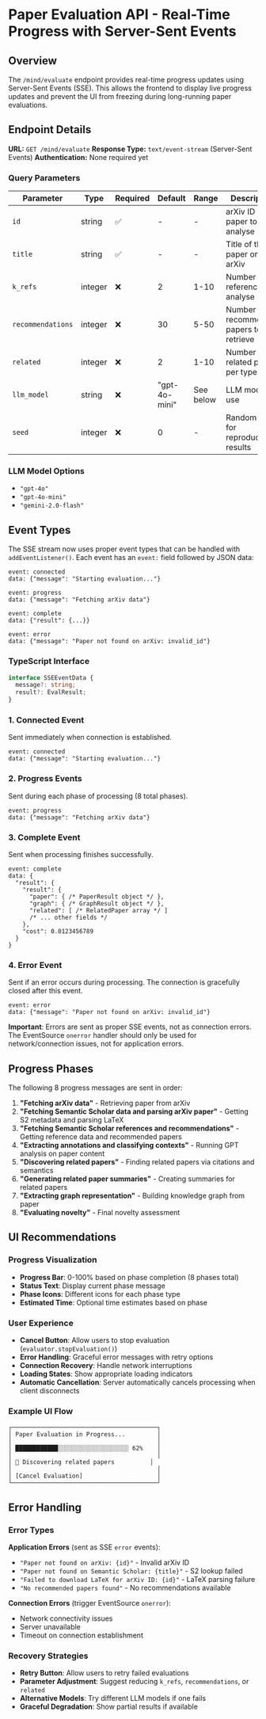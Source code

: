 # Paper Evaluation API - Real-Time Progress with Server-Sent Events

## Overview

The `/mind/evaluate` endpoint provides real-time progress updates using Server-Sent
Events (SSE). This allows the frontend to display live progress updates and prevent the
UI from freezing during long-running paper evaluations.

## Endpoint Details

**URL:** `GET /mind/evaluate`
**Response Type:** `text/event-stream` (Server-Sent Events)
**Authentication:** None required yet

### Query Parameters

| Parameter         | Type    | Required | Default      | Range     | Description                               |
|-------------------|---------|----------|--------------|-----------|-------------------------------------------|
| `id`              | string  | ✅       | -            | -         | arXiv ID of the paper to analyse          |
| `title`           | string  | ✅       | -            | -         | Title of the paper on arXiv               |
| `k_refs`          | integer | ❌       | 2            | 1-10      | Number of references to analyse           |
| `recommendations` | integer | ❌       | 30           | 5-50      | Number of recommended papers to retrieve  |
| `related`         | integer | ❌       | 2            | 1-10      | Number of related papers per type         |
| `llm_model`       | string  | ❌       | "gpt-4o-mini"| See below | LLM model to use                          |
| `seed`            | integer | ❌       | 0            | -         | Random seed for reproducible results      |

### LLM Model Options
- `"gpt-4o"`
- `"gpt-4o-mini"`
- `"gemini-2.0-flash"`

## Event Types

The SSE stream now uses proper event types that can be handled with
`addEventListener()`. Each event has an `event:` field followed by JSON data:

```
event: connected
data: {"message": "Starting evaluation..."}

event: progress
data: {"message": "Fetching arXiv data"}

event: complete
data: {"result": {...}}

event: error
data: {"message": "Paper not found on arXiv: invalid_id"}
```

### TypeScript Interface
```typescript
interface SSEEventData {
  message?: string;
  result?: EvalResult;
}
```

### 1. Connected Event
Sent immediately when connection is established.
```
event: connected
data: {"message": "Starting evaluation..."}
```

### 2. Progress Events
Sent during each phase of processing (8 total phases).
```
event: progress
data: {"message": "Fetching arXiv data"}
```

### 3. Complete Event
Sent when processing finishes successfully.
```
event: complete
data: {
  "result": {
    "result": {
      "paper": { /* PaperResult object */ },
      "graph": { /* GraphResult object */ },
      "related": [ /* RelatedPaper array */ ]
      /* ... other fields */
    },
    "cost": 0.0123456789
  }
}
```

### 4. Error Event
Sent if an error occurs during processing. The connection is gracefully closed after this event.
```
event: error
data: {"message": "Paper not found on arXiv: invalid_id"}
```

**Important**: Errors are sent as proper SSE events, not as connection errors. The
EventSource `onerror` handler should only be used for network/connection issues, not for
application errors.

## Progress Phases

The following 8 progress messages are sent in order:

1. **"Fetching arXiv data"** - Retrieving paper from arXiv
2. **"Fetching Semantic Scholar data and parsing arXiv paper"** - Getting S2 metadata
   and parsing LaTeX
3. **"Fetching Semantic Scholar references and recommendations"** - Getting reference
   data and recommended papers
4. **"Extracting annotations and classifying contexts"** - Running GPT analysis on paper
   content
5. **"Discovering related papers"** - Finding related papers via citations and semantics
6. **"Generating related paper summaries"** - Creating summaries for related papers
7. **"Extracting graph representation"** - Building knowledge graph from paper
8. **"Evaluating novelty"** - Final novelty assessment

## UI Recommendations

### Progress Visualization
- **Progress Bar**: 0-100% based on phase completion (8 phases total)
- **Status Text**: Display current phase message
- **Phase Icons**: Different icons for each phase type
- **Estimated Time**: Optional time estimates based on phase

### User Experience
- **Cancel Button**: Allow users to stop evaluation (`evaluator.stopEvaluation()`)
- **Error Handling**: Graceful error messages with retry options
- **Connection Recovery**: Handle network interruptions
- **Loading States**: Show appropriate loading indicators
- **Automatic Cancellation**: Server automatically cancels processing when client
  disconnects

### Example UI Flow
```
┌─────────────────────────────────────────┐
│ Paper Evaluation in Progress...         │
│                                         │
│ ████████████░░░░░░░░░░░░░░░░░░░░ 62%    │
│                                         │
│ 🔗 Discovering related papers          │
│                                         │
│ [Cancel Evaluation]                     │
└─────────────────────────────────────────┘
```

## Error Handling

### Error Types

**Application Errors** (sent as SSE `error` events):
- `"Paper not found on arXiv: {id}"` - Invalid arXiv ID
- `"Paper not found on Semantic Scholar: {title}"` - S2 lookup failed
- `"Failed to download LaTeX for arXiv ID: {id}"` - LaTeX parsing failure
- `"No recommended papers found"` - No recommendations available

**Connection Errors** (trigger EventSource `onerror`):
- Network connectivity issues
- Server unavailable
- Timeout on connection establishment

### Recovery Strategies
- **Retry Button**: Allow users to retry failed evaluations
- **Parameter Adjustment**: Suggest reducing `k_refs`, `recommendations`, or `related`
- **Alternative Models**: Try different LLM models if one fails
- **Graceful Degradation**: Show partial results if available
